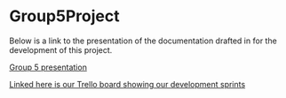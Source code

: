 # Group5Project
Below is a link to the presentation of the documentation drafted in for the development of this project.


[Group 5 presentation](https://1drv.ms/p/s!AhSuBRLI6vRYskt5RMMreeJewMAN?e=w2pRcE)

[Linked here is our Trello board showing our development sprints](https://trello.com/b/nXAqYKJ2)
